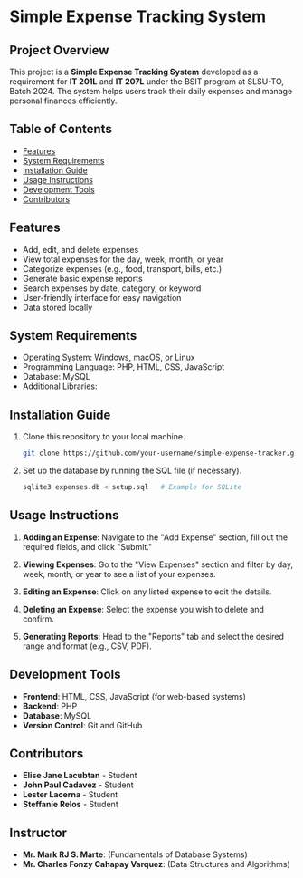 # Simple Expense Tracking System

## Project Overview

This project is a **Simple Expense Tracking System** developed as a requirement for **IT 201L** and **IT 207L** under the BSIT program at SLSU-TO, Batch 2024. The system helps users track their daily expenses and manage personal finances efficiently.

## Table of Contents
- [Features](#features)
- [System Requirements](#system-requirements)
- [Installation Guide](#installation-guide)
- [Usage Instructions](#usage-instructions)
- [Development Tools](#development-tools)
- [Contributors](#contributors)

## Features

- Add, edit, and delete expenses
- View total expenses for the day, week, month, or year
- Categorize expenses (e.g., food, transport, bills, etc.)
- Generate basic expense reports
- Search expenses by date, category, or keyword
- User-friendly interface for easy navigation
- Data stored locally

## System Requirements

- Operating System: Windows, macOS, or Linux
- Programming Language: PHP, HTML, CSS, JavaScript
- Database: MySQL 
- Additional Libraries: 

## Installation Guide

1. Clone this repository to your local machine.
    ```bash
    git clone https://github.com/your-username/simple-expense-tracker.git
    ```

2. Set up the database by running the SQL file (if necessary).
    ```bash
    sqlite3 expenses.db < setup.sql   # Example for SQLite
    ```

## Usage Instructions

1. **Adding an Expense**: Navigate to the "Add Expense" section, fill out the required fields, and click "Submit."
   
2. **Viewing Expenses**: Go to the "View Expenses" section and filter by day, week, month, or year to see a list of your expenses.

3. **Editing an Expense**: Click on any listed expense to edit the details.

4. **Deleting an Expense**: Select the expense you wish to delete and confirm.

5. **Generating Reports**: Head to the "Reports" tab and select the desired range and format (e.g., CSV, PDF).

## Development Tools

- **Frontend**: HTML, CSS, JavaScript (for web-based systems)
- **Backend**: PHP
- **Database**: MySQL
- **Version Control**: Git and GitHub

## Contributors

- **Elise Jane Lacubtan** - Student
- **John Paul Cadavez** - Student
- **Lester Lacerna** - Student
- **Steffanie Relos** - Student

## Instructor
- **Mr. Mark RJ S. Marte**: (Fundamentals of Database Systems)
- **Mr. Charles Fonzy Cahapay Varquez**:  (Data Structures and Algorithms)

